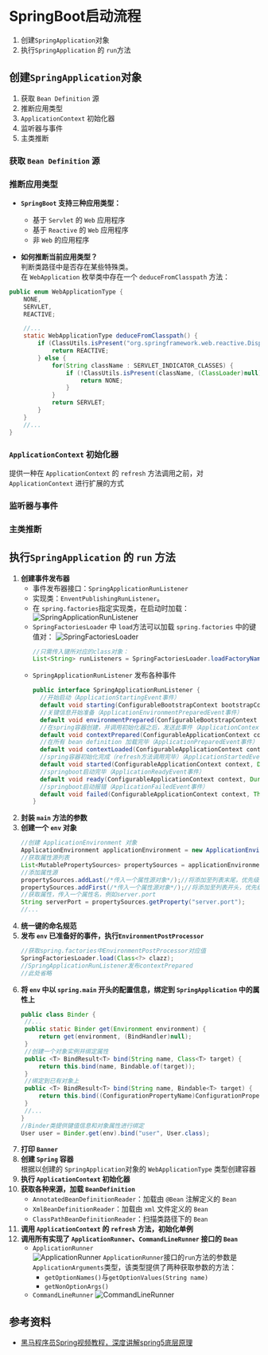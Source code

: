 # SpringBoot启动流程
1. 创建`SpringApplication`对象
2. 执行`SpringApplication` 的 `run`方法

## 创建`SpringApplication`对象
1. 获取 `Bean Definition` 源
2. 推断应用类型
3. `ApplicationContext` 初始化器
4. 监听器与事件
5. 主类推断

### 获取 `Bean Definition` 源

### 推断应用类型
- **`SpringBoot` 支持三种应用类型：**  
  - 基于 `Servlet` 的 `Web` 应用程序
  - 基于 `Reactive` 的 `Web` 应用程序
  - 非 `Web` 的应用程序

- **如何推断当前应用类型？**  
判断类路径中是否存在某些特殊类。  
在 `WebApplication` 枚举类中存在一个 `deduceFromClasspath` 方法：
```java
public enum WebApplicationType {
    NONE,
    SERVLET,
    REACTIVE;

    //...
    static WebApplicationType deduceFromClasspath() {
        if (ClassUtils.isPresent("org.springframework.web.reactive.DispatcherHandler", (ClassLoader)null) && !ClassUtils.isPresent("org.springframework.web.servlet.DispatcherServlet", (ClassLoader)null) && !ClassUtils.isPresent("org.glassfish.jersey.servlet.ServletContainer", (ClassLoader)null)) {
            return REACTIVE;
        } else {
            for(String className : SERVLET_INDICATOR_CLASSES) {
                if (!ClassUtils.isPresent(className, (ClassLoader)null)) {
                    return NONE;
                }
            }
            return SERVLET;
        }
    }
    //...
}
```

### `ApplicationContext` 初始化器
提供一种在 `ApplicationContext` 的 `refresh` 方法调用之前，对 `ApplicationContext` 进行扩展的方式

### 监听器与事件

### 主类推断

## 执行`SpringApplication` 的 `run` 方法
1. **创建事件发布器**  
    - 事件发布器接口：`SpringApplicationRunListener`  
    - 实现类：`EnventPublishingRunListener`。   
    - 在 `spring.factories`指定实现类，在启动时加载：
      ![SpringApplicationRunListener](/spring/SpringApplicationRunListener.png "SpringApplicationRunListener")
    - `SpringFactoriesLoader` 中 `load`方法可以加载 `spring.factories` 中的键值对：
      ![SpringFactoriesLoader](/spring/SpringFactoriesLoader_load.png "SpringFactoriesLoader")
      ```java
      //只需传入键所对应的class对象：
      List<String> runListeners = SpringFactoriesLoader.loadFactoryNames(SpringApplicationRunListener.class);
      ```
    - `SpringApplicationRunListener` 发布各种事件 
      ```java
      public interface SpringApplicationRunListener {
        //开始启动（ApplicationStartingEvent事件）
	    default void starting(ConfigurableBootstrapContext bootstrapContext) {}
        //关键信息开始准备（ApplicationEnvironmentPreparedEvent事件）
	    default void environmentPrepared(ConfigurableBootstrapContext bootstrapContext, ConfigurableEnvironment environment) {}
        //在spring容器创建，并调用初始化器之后，发送此事件（ApplicationContextInitializedEvent事件）
	    default void contextPrepared(ConfigurableApplicationContext context) {}
	    //在所有 bean definition 加载完毕（ApplicationPreparedEvent事件）
	    default void contextLoaded(ConfigurableApplicationContext context) {}
	    //spring容器初始化完成（refresh方法调用完毕）（ApplicationStartedEvent事件）
	    default void started(ConfigurableApplicationContext context, Duration timeTaken) {}
	    //springboot启动完毕（ApplicationReadyEvent事件）
	    default void ready(ConfigurableApplicationContext context, Duration timeTaken) {}
	    //springboot启动报错（ApplicationFailedEvent事件）
	    default void failed(ConfigurableApplicationContext context, Throwable exception) {}
      }
      ```
2. **封装 `main` 方法的参数**
3. **创建一个 `env` 对象**
   ```java
   //创建 ApplicationEnvironment 对象
   ApplicationEnvironment applicationEnvironment = new ApplicationEnvironment();
   //获取属性源列表
   List<MutablePropertySources> propertySources = applicationEnvironment.getPropertySources;
   //添加属性源
   propertySources.addLast(/*传入一个属性源对象*/);//将添加至列表末尾，优先级最低
   propertySources.addFirst(/*传入一个属性源对象*/);//将添加至列表开头，优先级最高
   //获取属性，传入一个属性名，例如server.port
   String serverPort = propertySources.getProperty("server.port");
   //...
   ```
4. **统一键的命名规范**
5. **发布 `env` 已准备好的事件，执行`EnvironmentPostProcessor`**
   ```java
   //获取spring.factories中EnvironmentPostProcessor对应值
   SpringFactoriesLoader.load(Class<?> clazz);
   //SpringApplicationRunListener发布contextPrepared
   //此处省略
   ```
6. **将 `env` 中以 `spring.main` 开头的配置信息，绑定到 `SpringApplication` 中的属性上**
   ```java
   public class Binder {
    //...
    public static Binder get(Environment environment) {
        return get(environment, (BindHandler)null);
    }
    //创建一个对象实例并绑定属性
    public <T> BindResult<T> bind(String name, Class<T> target) {
        return this.bind(name, Bindable.of(target));
    }
    //绑定到已有对象上
    public <T> BindResult<T> bind(String name, Bindable<T> target) {
        return this.bind((ConfigurationPropertyName)ConfigurationPropertyName.of(name), target, (BindHandler)null);
    }
    //...
   }
   //Binder类提供键值信息和对象属性进行绑定
   User user = Binder.get(env).bind("user", User.class);
   ```
7. **打印 `Banner`**
8. **创建 `Spring` 容器**  
   根据以创建的 `SpringApplication`对象的 `WebApplicationType` 类型创建容器
9.  **执行 `ApplicationContext` 初始化器**
10. **获取各种来源，加载 `BeanDefinition`**
    - `AnnotatedBeanDefinitionReader`：加载由 `@Bean` 注解定义的 `Bean`
    - `XmlBeanDefinitionReader`：加载由 `xml` 文件定义的 `Bean`
    - `ClassPathBeanDefinitionReader`：扫描类路径下的 `Bean`
11. **调用 `ApplicationContext` 的 `refresh` 方法，初始化单例**
12. **调用所有实现了 `ApplicationRunner`、`CommandLineRunner` 接口的 `Bean`**
    - `ApplicationRunner`  
      ![ApplicationRunner](/spring/ApplicationRunner.png "ApplicationRunner")
      `ApplicationRunner`接口的`run`方法的参数是`ApplicationArguments`类型，该类型提供了两种获取参数的方法：
      - `getOptionNames()`与`getOptionValues(String name)`
      - `getNonOptionArgs()` 
    - `CommandLineRunner`
      ![CommandLineRunner](/spring/CommandLineRunner.png "CommandLineRunner")

## 参考资料
- [黑马程序员Spring视频教程，深度讲解spring5底层原理](https://www.bilibili.com/video/BV1P44y1N7QG?spm_id_from=333.788.videopod.episodes&vd_source=82c8936823dd2e33632d42e87e1732ba&p=124)